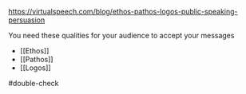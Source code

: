 https://virtualspeech.com/blog/ethos-pathos-logos-public-speaking-persuasion

You need these qualities for your audience to accept your messages

- [[Ethos]]
- [[Pathos]]
- [[Logos]]

#double-check
